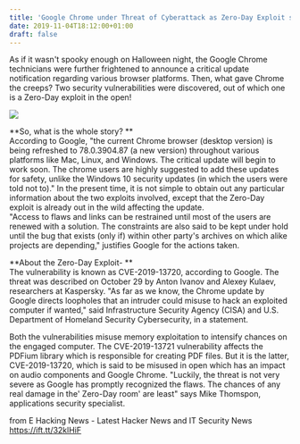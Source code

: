 ```yaml
---
title: 'Google Chrome under Threat of Cyberattack as Zero-Day Exploit surfaces'
date: 2019-11-04T18:12:00+01:00
draft: false
---
```


  
As if it wasn't spooky enough on Halloween night, the Google Chrome technicians were further frightened to announce a critical update notification regarding various browser platforms. Then, what gave Chrome the creeps? Two security vulnerabilities were discovered, out of which one is a Zero-Day exploit in the open!  
  

[![](https://1.bp.blogspot.com/-Wz1576EYvbs/XcBYriULDWI/AAAAAAAALQQ/8id0xOJ3pkE9I5wqAWKcf-BjtkyLjRdeQCLcBGAsYHQ/s640/chrome.jpg)](https://1.bp.blogspot.com/-Wz1576EYvbs/XcBYriULDWI/AAAAAAAALQQ/8id0xOJ3pkE9I5wqAWKcf-BjtkyLjRdeQCLcBGAsYHQ/s1600/chrome.jpg)

  
**So, what is the whole story? **  
According to Google, "the current Chrome browser (desktop version) is being refreshed to 78.0.3904.87 (a new version) throughout various platforms like Mac, Linux, and Windows. The critical update will begin to work soon. The chrome users are highly suggested to add these updates for safety, unlike the Windows 10 security updates (in which the users were told not to)." In the present time, it is not simple to obtain out any particular information about the two exploits involved, except that the Zero-Day exploit is already out in the wild affecting the update.  
"Access to flaws and links can be restrained until most of the users are renewed with a solution. The constraints are also said to be kept under hold until the bug that exists (only if) within other party's archives on which alike projects are depending," justifies Google for the actions taken.  
  
**About the Zero-Day Exploit- **  
The vulnerability is known as CVE-2019-13720, according to Google. The threat was described on October 29 by Anton Ivanov and Alexey Kulaev, researchers at Kaspersky. "As far as we know, the Chrome update by Google directs loopholes that an intruder could misuse to hack an exploited computer if wanted," said Infrastructure Security Agency (CISA) and U.S. Department of Homeland Security Cybersecurity, in a statement.  
  
Both the vulnerabilities misuse memory exploitation to intensify chances on the engaged computer. The CVE-2019-13721 vulnerability affects the PDFium library which is responsible for creating PDF files. But it is the latter, CVE-2019-13720, which is said to be misused in open which has an impact on audio components and Google Chrome. "Luckily, the threat is not very severe as Google has promptly recognized the flaws. The chances of any real damage in the' Zero-Day room' are least" says Mike Thomspon, applications security specialist.

  
  
from E Hacking News - Latest Hacker News and IT Security News https://ift.tt/32klHiF